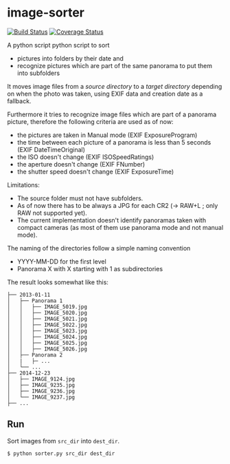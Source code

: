 # image-sorter
[![Build Status](https://travis-ci.org/maust/image-sorter.svg?branch=master)](https://travis-ci.org/maust/image-sorter)
[![Coverage Status](https://img.shields.io/coveralls/maust/image-sorter.svg)](https://coveralls.io/r/maust/image-sorter?branch=master)

A python script python script to sort
* pictures into folders by their date and 
* recognize pictures which are part of the same panorama to put them into subfolders

It moves image files from a *source directory* to a *target directory* depending on when the photo was taken, using EXIF data and creation date as a fallback.

Furthermore it tries to recognize image files which are part of a panorama picture, therefore the following criteria are used as of now:
* the pictures are taken in Manual mode (EXIF ExposureProgram)
* the time between each picture of a panorama is less than 5 seconds (EXIF DateTimeOriginal)
* the ISO doesn't change (EXIF ISOSpeedRatings)
* the aperture doesn't change (EXIF FNumber)
* the shutter speed doesn't change (EXIF ExposureTime)

Limitations:
* The source folder must not have subfolders.
* As of now there has to be always a JPG for each CR2 (-> RAW+L ; only RAW not supported yet).
* The current implementation doesn't identify panoramas taken with compact cameras (as most of them use panorama mode and not manual mode).

The naming of the directories follow a simple naming convention 
* YYYY-MM-DD for the first level
* Panorama X with X starting with 1 as subdirectories 

The result looks somewhat like this:
```
├── 2013-01-11
│   ├── Panorama 1
│   │   ├── IMAGE_5019.jpg
│   │   ├── IMAGE_5020.jpg
│   │   ├── IMAGE_5021.jpg
│   │   ├── IMAGE_5022.jpg
│   │   ├── IMAGE_5023.jpg
│   │   ├── IMAGE_5024.jpg
│   │   ├── IMAGE_5025.jpg
│   │   ├── IMAGE_5026.jpg
│   ├── Panorama 2
│   |   ├─ ...
│   └── ...
├── 2014-12-23
│   ├── IMAGE_9124.jpg
│   ├── IMAGE_9235.jpg
│   ├── IMAGE_9236.jpg
│   └── IMAGE_9237.jpg
├── ...
```

## Run

Sort images from `src_dir` into `dest_dir`.

    $ python sorter.py src_dir dest_dir
